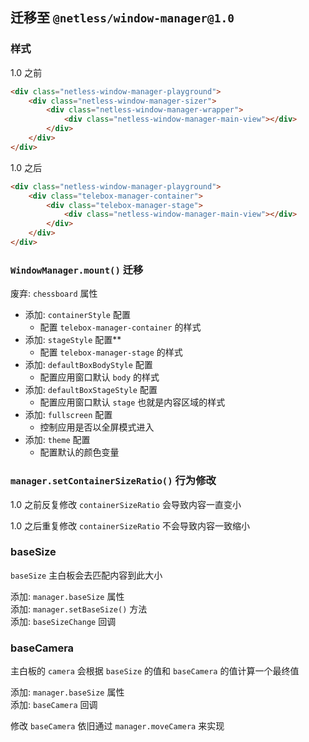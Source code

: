 ## 迁移至 `@netless/window-manager@1.0`

### 样式

1.0 之前

```html
<div class="netless-window-manager-playground">
    <div class="netless-window-manager-sizer">
        <div class="netless-window-manager-wrapper">
            <div class="netless-window-manager-main-view"></div>
        </div>
    </div>
</div>
```

1.0 之后

```html
<div class="netless-window-manager-playground">
    <div class="telebox-manager-container">
        <div class="telebox-manager-stage">
            <div class="netless-window-manager-main-view"></div>
        </div>
    </div>
</div>
```


### `WindowManager.mount()` 迁移

废弃: `chessboard` 属性

- 添加: `containerStyle` 配置
  - 配置 `telebox-manager-container` 的样式
- 添加: `stageStyle` 配置**
  - 配置 `telebox-manager-stage` 的样式
- 添加: `defaultBoxBodyStyle` 配置
  - 配置应用窗口默认 `body` 的样式
- 添加: `defaultBoxStageStyle` 配置
  - 配置应用窗口默认 `stage` 也就是内容区域的样式
- 添加: `fullscreen` 配置
  - 控制应用是否以全屏模式进入
- 添加: `theme` 配置
  - 配置默认的颜色变量

### `manager.setContainerSizeRatio()` 行为修改

1.0 之前反复修改 `containerSizeRatio` 会导致内容一直变小

1.0 之后重复修改 `containerSizeRatio` 不会导致内容一致缩小

### baseSize

`baseSize` 主白板会去匹配内容到此大小

添加: `manager.baseSize` 属性\
添加: `manager.setBaseSize()` 方法\
添加: `baseSizeChange` 回调

### baseCamera

主白板的 `camera` 会根据 `baseSize` 的值和 `baseCamera` 的值计算一个最终值

添加: `manager.baseSize` 属性\
添加: `baseCamera` 回调

修改 `baseCamera` 依旧通过 `manager.moveCamera` 来实现
